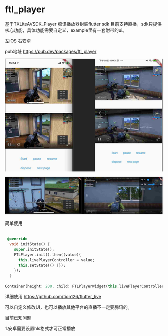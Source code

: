 # ftl_player

基于TXLiteAVSDK_Player 腾讯播放器封装flutter sdk 目前支持直播，sdk只提供核心功能，具体功能需要自定义，example里有一套附带的ui。

左iOS    右安卓

pub地址 https://pub.dev/packages/ftl_player

![Image text](https://raw.githubusercontent.com/tion126/ftl_player/main/screenshot1.png)

![Image text](https://raw.githubusercontent.com/tion126/ftl_player/main/screenshot2.png)


简单使用
``` dart

 @override
  void initState() {
    super.initState();
    FTLPlayer.init().then((value){
      this.livePlayerController = value;
      this.setState(() {});
    });
  }

Container(height: 200, child: FTLPlayerWidget(this.livePlayerController)),
```

详细使用 https://github.com/tion126/flutter_live

可以自定义修改UI，也可以播放其他平台的直播不一定要腾讯的。

目前已知问题 

1.安卓需要设置hls格式才可正常播放
